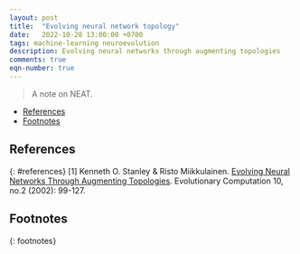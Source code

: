 ```yaml
---
layout: post
title:  "Evolving neural network topology"
date:   2022-10-28 13:00:00 +0700
tags: machine-learning neuroevolution
description: Evolving neural networks through augmenting topologies
comments: true
eqn-number: true
---
```

> A note on NEAT.

<!-- excerpt-end -->

- [References](#references)
- [Footnotes](#footnotes)

## References
{: #references}
[1] Kenneth O. Stanley & Risto Miikkulainen. [Evolving Neural Networks Through Augmenting Topologies](https://nn.cs.utexas.edu/downloads/papers/stanley.ec02.pdf). Evolutionary Computation 10, no.2 (2002): 99-127.

## Footnotes
{: footnotes}